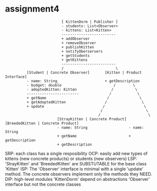 ﻿# assignment4
                              [ KittenDorm | Publisher ]
                              - students: List<Observer>
                              - kittens: List<Kitten>
                              -------------------------
                              + addObserver
                              + removeObserver
                              + publishKitten
                              + notifyOberservers
                              + getStudents
                              + getKittens
                              -------------------------
                              /                        \
              [Student | Concrete Observer]       [Kitten | Product Interface]
              - name: String                      + getDescription
              - budget: double                        /        \
              - adoptedKitten: Kitten                /          \
              ------------------------              /            \
              + getName                            /              \
              + getAdoptedKitten                  /                \
              + update                           /                  \
                                                /                    \
                                               /                      \
                            [StrayKitten | Concrete Product] [BreededKitten | Concrete Product]
                            - name: String                   - name: String
                            + getName                        + getDescription
                            + getDescription
                            
SRP: each class has a single resposibility
OCP: easily add new types of kittens (new concrete products) or students (new observers)
LSP: 'StrayKitten' and 'BreededKitten' are SUBSTUTABLE for the base class 'Kitten'
ISP: The 'Observer' interface is minimal with a single 'update' method. The concrete observers implement only the methods they NEED.
DIP: high-level modules 'KittenDorm' depend on abstractions 'Observer' interface but not the concrete classes
